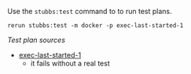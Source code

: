 
Use the `stubbs:test` command to to run test plans.

    rerun stubbs:test -m docker -p exec-last-started-1

*Test plan sources*

* [exec-last-started-1](tests/exec-last-started-1.html)
  * it fails without a real test

